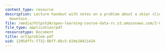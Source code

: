 ```yaml
---
content_type: resource
description: Lecture handout with notes on a problem about a skier sliding on semicircular
  mountain.
file: /media/https%3A/open-learning-course-data-rc.s3.amazonaws.com/2-003j-dynamics-and-control-i-fall-2007/1205dffcf7320bff8bc5b19e28421424_oct1problem.pdf
file_type: application/pdf
resourcetype: Document
title: oct1problem.pdf
uid: 1205dffc-f732-0bff-8bc5-b19e28421424
---
```

